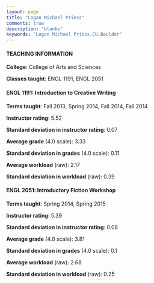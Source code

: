 ```yaml
---
layout: page
title: "Logan Michael Priess" 
comments: true
description: "blanks"
keywords: "Logan Michael Priess,CU,Boulder"
---
```

<head>
<script src="https://ajax.googleapis.com/ajax/libs/jquery/2.1.3/jquery.min.js"></script>
<script src="https://dl.dropboxusercontent.com/s/pc42nxpaw1ea4o9/highcharts.js?dl=0"></script>
<!-- <script src="../assets/js/highcharts.js"></script> -->
<style type="text/css">@font-face {
	font-family: "Bebas Neue";
	src: url(https://www.filehosting.org/file/details/544349/BebasNeue Regular.otf) format("opentype");
	}
	h1.Bebas { 
		font-family: "Bebas Neue", Verdana, Tahoma;
	}
</style>
</head>
	   
#### TEACHING INFORMATION

**College**: College of Arts and Sciences

**Classes taught**: ENGL 1191, ENGL 2051

#### ENGL 1191: Introduction to Creative Writing

**Terms taught**: Fall 2013, Spring 2014, Fall 2014, Fall 2014

**Instructor rating**: 5.52

**Standard deviation in instructor rating**: 0.07

**Average grade** (4.0 scale): 3.33

**Standard deviation in grades** (4.0 scale): 0.11

**Average workload** (raw): 2.17

**Standard deviation in workload** (raw): 0.39

#### ENGL 2051: Introductory Fiction Workshop

**Terms taught**: Spring 2014, Spring 2015

**Instructor rating**: 5.39

**Standard deviation in instructor rating**: 0.08

**Average grade** (4.0 scale): 3.81

**Standard deviation in grades** (4.0 scale): 0.1

**Average workload** (raw): 2.68

**Standard deviation in workload** (raw): 0.25

